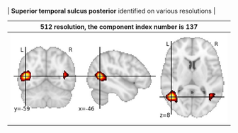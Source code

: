 


| **Superior temporal sulcus posterior** identified on various resolutions |

| 512 resolution, the component index number is 137|  
|:---:|  
| ![Component 512](../512/final/137.jpg "From component 512: Superior temporal sulcus posterior") |